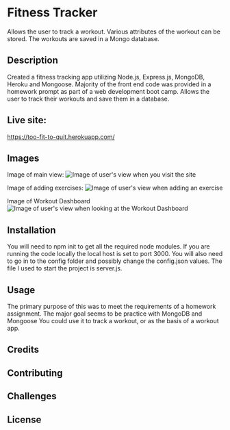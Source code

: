 # Fitness Tracker
Allows the user to track a workout. Various attributes of the workout can be stored. The workouts are saved in a Mongo database.

## Description 
Created a fitness tracking app utilizing Node.js, Express.js, MongoDB, Heroku and Mongoose. Majority of the front end code was provided in a homework prompt as part of a web development boot camp. Allows the user to track their workouts and save them in a database.

## Live site: 
https://too-fit-to-quit.herokuapp.com/

## Images
Image of main view:
![Image of user's view when you visit the site](./public/images/main-view.png)

Image of adding exercises:
![Image of user's view when adding an exercise](./public/images/exercise-view.png)

Image of Workout Dashboard
![Image of user's view when looking at the Workout Dashboard](./public/images/workout-dashboard.png)

## Installation 
You will need to npm init to get all the required node modules. If you are running the code locally the local host is set to port 3000. You will also need to go in to the config folder and possibly change the config.json values. The file I used to start the project is server.js.

## Usage 
The primary purpose of this was to meet the requirements of a homework assignment. The major goal seems to be practice with MongoDB and Mongoose You could use it to track a workout, or as the basis of a workout app.

## Credits 


## Contributing 


## Challenges


## License

